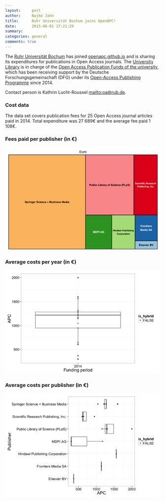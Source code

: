 ```yaml
---
layout:     post
author:		Najko Jahn
title:      Ruhr Universität Bochum joins OpenAPC!
date:       2015-06-01 17:21:29
summary:    
categories: general
comments: true
---
```





The [Ruhr Universität Bochum](http://www.ruhr-uni-bochum.de/index_en.htm) has joined [openapc.github.io](https://openapc.github.io) and is sharing its expenditures for publications in Open Access journals. The [University Library](http://www.ub.ruhr-uni-bochum.de/index.html.en) is in charge of the [Open Access Publication Funds of the university](http://www.ruhr-uni-bochum.de/oa/), which has been receiving support by the Deutsche Forschungsgemeinschaft (DFG) under its [Open-Access Publishing Programme](http://www.dfg.de/en/research_funding/programmes/infrastructure/lis/funding_opportunities/open_access_publishing/index.html) since 2014.


Contact person is Kathrin Lucht-Roussel <mailto:oa@rub.de>.

### Cost data



The data set covers publication fees for 25 Open Access journal articles paid in 2014. Total expenditure was 27 689€ and the average fee paid 1 108€.

### Fees paid per publisher (in €)

![plot of chunk tree_rub](/figure/tree_rub-1.png) 

###  Average costs per year (in €)

![plot of chunk box_rub_year](/figure/box_rub_year-1.png) 

###  Average costs per publisher (in €)

![plot of chunk box_rub_publisher](/figure/box_rub_publisher-1.png) 
